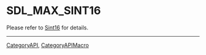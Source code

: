 # SDL_MAX_SINT16

Please refer to [Sint16](Sint16) for details.

----
[CategoryAPI](CategoryAPI), [CategoryAPIMacro](CategoryAPIMacro)

